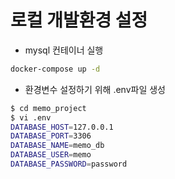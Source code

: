 # 로컬 개발환경 설정

* mysql 컨테이너 실행

```sh
docker-compose up -d
```

* 환경변수 설정하기 위해 .env파일 생성

```sh
$ cd memo_project
$ vi .env
DATABASE_HOST=127.0.0.1
DATABASE_PORT=3306
DATABASE_NAME=memo_db
DATABASE_USER=memo
DATABASE_PASSWORD=password
```